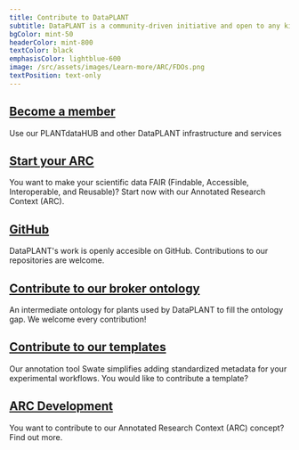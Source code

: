 ```yaml
---
title: Contribute to DataPLANT
subtitle: DataPLANT is a community-driven initiative and open to any kind of contribution.
bgColor: mint-50
headerColor: mint-800
textColor: black
emphasisColor: lightblue-600
image: /src/assets/images/Learn-more/ARC/FDOs.png
textPosition: text-only
--- 
```


## [Become a member](#become-a-member)

Use our PLANTdataHUB and other DataPLANT infrastructure and services  

## [Start your ARC](#start-your-arc)

You want to make your scientific data FAIR (Findable, Accessible, Interoperable, and Reusable)? Start now with our Annotated Research Context (ARC). 

## [GitHub](#github)

DataPLANT's work is openly accesible on GitHub. Contributions to our repositories are welcome. 

## [Contribute to our broker ontology](#broker-ontology)

An intermediate ontology for plants used by DataPLANT to fill the ontology gap. We welcome every contribution!  

## [Contribute to our templates](#template-repo)

Our annotation tool Swate simplifies adding standardized metadata for your experimental workflows. You would like to contribute a template?  

## [ARC Development](#arc-development)

You want to contribute to our Annotated Research Context (ARC) concept? Find out more. 